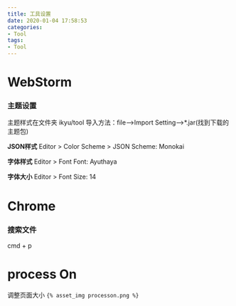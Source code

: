 ```yaml
---
title: 工具设置
date: 2020-01-04 17:58:53
categories:
- Tool
tags:
- Tool
---
```

# WebStorm
### 主题设置
主题样式在文件夹 ikyu/tool
导入方法：file–>Import Setting–>*.jar(找到下载的主题包)

**JSON样式**
Editor > Color Scheme > JSON
Scheme: Monokai

**字体样式**
Editor > Font
Font: Ayuthaya

**字体大小**
Editor > Font
Size: 14

# Chrome
### 搜索文件
cmd + p

# process On
调整页面大小
`{% asset_img processon.png %}`

